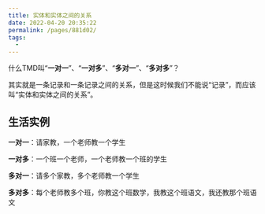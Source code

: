 ```yaml
---
title: 实体和实体之间的关系
date: 2022-04-20 20:35:22
permalink: /pages/881d02/
tags:
  - 
---
```

什么TMD叫“**一对一**”、“**一对多**”、“**多对一**”、“**多对多**”？

其实就是一条记录和一条记录之间的关系，但是这时候我们不能说“记录”，而应该叫“实体和实体之间的关系”。

## 生活实例

**一对一**：请家教，一个老师教一个学生

**一对多**：一个班一个老师，一个老师教一个班的学生

**多对一**：请多个家教，多个老师教一个学生

**多对多**：每个老师教多个班，你教这个班数学，我教这个班语文，我还教那个班语文

